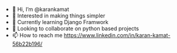 - 👋 Hi, I’m @karankamat
- 👀 Interested in making things simpler
- 🌱 Currently learning Django Framwork
- 💞️ Looking to collaborate on python based projects
- 📫 How to reach me https://www.linkedin.com/in/karan-kamat-56b22b196/
